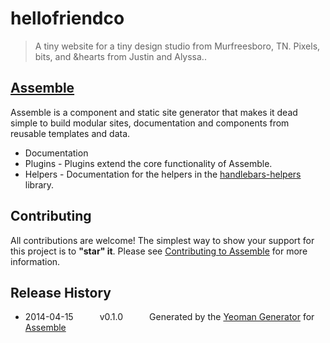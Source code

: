# hellofriendco

> A tiny website for a tiny design studio from Murfreesboro, TN. Pixels, bits, and &hearts from Justin and Alyssa..

## [Assemble](http://assemble.io/)

Assemble is a component and static site generator that makes it dead simple to build modular sites, documentation and components from reusable templates and data.

* Documentation
* Plugins - Plugins extend the core functionality of Assemble.
* Helpers - Documentation for the helpers in the [handlebars-helpers](http://github.com/assemble/handlebars-helpers) library.

## Contributing
All contributions are welcome! The simplest way to show your support for this project is to **"star" it**. Please see [Contributing to Assemble](http://assemble.io/contributing) for more information.

## Release History
 * 2014-04-15   v0.1.0   Generated by the [Yeoman Generator](https://github.com/assemble/generator-assemble) for [Assemble](http://assemble.io)
